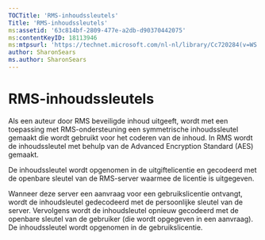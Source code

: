 ```yaml
---
TOCTitle: 'RMS-inhoudssleutels'
Title: 'RMS-inhoudssleutels'
ms:assetid: '63c814bf-2809-477e-a2db-d90370442075'
ms:contentKeyID: 18113946
ms:mtpsurl: 'https://technet.microsoft.com/nl-nl/library/Cc720284(v=WS.10)'
author: SharonSears
ms.author: SharonSears
---
```


RMS-inhoudssleutels
===================

Als een auteur door RMS beveiligde inhoud uitgeeft, wordt met een toepassing met RMS-ondersteuning een symmetrische inhoudssleutel gemaakt die wordt gebruikt voor het coderen van de inhoud. In RMS wordt de inhoudssleutel met behulp van de Advanced Encryption Standard (AES) gemaakt.

De inhoudssleutel wordt opgenomen in de uitgiftelicentie en gecodeerd met de openbare sleutel van de RMS-server waarmee de licentie is uitgegeven.

Wanneer deze server een aanvraag voor een gebruikslicentie ontvangt, wordt de inhoudsleutel gedecodeerd met de persoonlijke sleutel van de server. Vervolgens wordt de inhoudsleutel opnieuw gecodeerd met de openbare sleutel van de gebruiker (die wordt opgegeven in een aanvraag). De inhoudssleutel wordt opgenomen in de gebruikslicentie.
